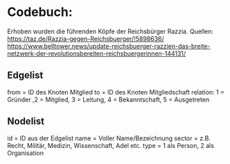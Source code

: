 # Codebuch:

Erhoben wurden die führenden Köpfe der Reichsbürger Razzia.
Quellen: https://taz.de/Razzia-gegen-Reichsbuerger/!5898636/
         https://www.belltower.news/update-reichsbuerger-razzien-das-breite-netzwerk-der-revolutionsbereiten-reichsbuergerinnen-144131/


## Edgelist

from = ID des Knoten Mitglied
to = ID des Knoten Mitgliedschaft
relation: 1 = Gründer ,2 = Mitglied, 3 = Leitung, 4 = Bekanntschaft, 5 = Ausgetreten

## Nodelist
id = ID aus der Edgelist
name = Voller Name/Bezeichnung
sector = z.B. Recht, Militär, Medizin, Wissenschaft, Adel etc.
type = 1 als Person, 2 als Organisation
